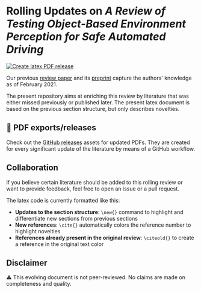 

# Rolling Updates on *A Review of Testing Object-Based Environment Perception for Safe Automated Driving*

[![Create latex PDF release](https://github.com/michael-hoss/rolling-review-updates/actions/workflows/create_latex_pdf_release.yml/badge.svg)](https://github.com/michael-hoss/rolling-review-updates/actions/workflows/create_latex_pdf_release.yml)


Our previous [review paper](https://link.springer.com/article/10.1007/s42154-021-00172-y) and its [preprint](https://arxiv.org/abs/2102.08460) capture the authors' knowledge as of February 2021. 

The present repository aims at enriching this review by literature that was either missed previously or published later. The present latex document is based on the previous section structure, but only describes novelties. 

## :page_facing_up: PDF exports/releases

Check out the [GitHub releases](https://github.com/michael-hoss/rolling-review-updates/releases) assets for updated PDFs. They are created for every significant update of the literature by means of a GitHub workflow.

## Collaboration

If you believe certain literature should be added to this rolling review or want to provide feedback, feel free to open an issue or a pull request.

The latex code is currently formatted like this:
- **Updates to the section structure**: `\new{}` command to highlight and differentiate new sections from previous sections
- **New references**: `\cite{}` automatically colors the reference number to highlight novelties
- **References already present in the original review**: `\citeold{}` to create a reference in the original text color

## Disclaimer

:warning: This evolving document is not peer-reviewed. No claims are made on completeness and quality.

